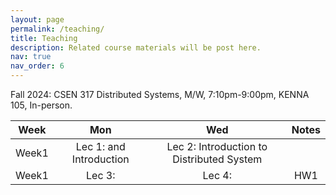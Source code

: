 ```yaml
---
layout: page
permalink: /teaching/
title: Teaching
description: Related course materials will be post here.
nav: true
nav_order: 6
---
```


Fall 2024: CSEN 317 Distributed Systems, M/W, 7:10pm-9:00pm, KENNA 105, In-person. 

| Week | Mon | Wed | Notes |
| :----:| :----: | :----: |:----: |
| Week1 | Lec 1: and Introduction| Lec 2: Introduction to Distributed System |  |
| Week1 | Lec 3:  | Lec 4:  | HW1 |

